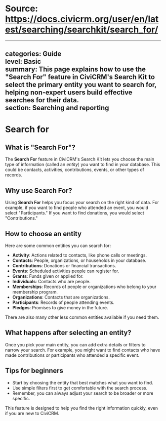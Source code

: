 # Source: https://docs.civicrm.org/user/en/latest/searching/searchkit/search_for/

---
categories: Guide  
level: Basic  
summary: This page explains how to use the "Search For" feature in CiviCRM's Search Kit to select the primary entity you want to search for, helping non-expert users build effective searches for their data.  
section: Searching and reporting  
---

# Search for

## What is "Search For"?

The **Search For** feature in CiviCRM's Search Kit lets you choose the main type of information (called an *entity*) you want to find in your database. This could be contacts, activities, contributions, events, or other types of records.

## Why use Search For?

Using **Search For** helps you focus your search on the right kind of data. For example, if you want to find people who attended an event, you would select "Participants." If you want to find donations, you would select "Contributions."

## How to choose an entity

Here are some common entities you can search for:

- **Activity**: Actions related to contacts, like phone calls or meetings.
- **Contacts**: People, organizations, or households in your database.
- **Contributions**: Donations or financial transactions.
- **Events**: Scheduled activities people can register for.
- **Grants**: Funds given or applied for.
- **Individuals**: Contacts who are people.
- **Memberships**: Records of people or organizations who belong to your membership program.
- **Organizations**: Contacts that are organizations.
- **Participants**: Records of people attending events.
- **Pledges**: Promises to give money in the future.

There are also many other less common entities available if you need them.

## What happens after selecting an entity?

Once you pick your main entity, you can add extra details or filters to narrow your search. For example, you might want to find contacts who have made contributions or participants who attended a specific event.

## Tips for beginners

- Start by choosing the entity that best matches what you want to find.
- Use simple filters first to get comfortable with the search process.
- Remember, you can always adjust your search to be broader or more specific.

This feature is designed to help you find the right information quickly, even if you are new to CiviCRM.